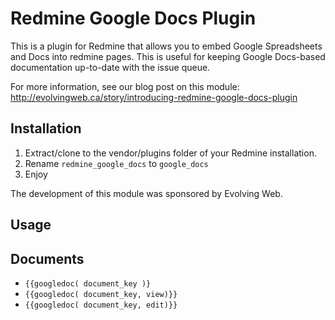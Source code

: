 Redmine Google Docs Plugin
==========================

This is a plugin for Redmine that allows you to embed Google Spreadsheets and Docs into redmine pages. This is useful for keeping Google Docs-based documentation up-to-date with the issue queue. 

For more information, see our blog post on this module: http://evolvingweb.ca/story/introducing-redmine-google-docs-plugin

Installation
------------

1. Extract/clone to the vendor/plugins folder of your Redmine installation.
2. Rename `redmine_google_docs` to `google_docs`
3. Enjoy

The development of this module was sponsored by Evolving Web.

Usage
-----

## Documents

* `{{googledoc( document_key )}`
* `{{googledoc( document_key, view)}}`
* `{{googledoc( document_key, edit)}}`
